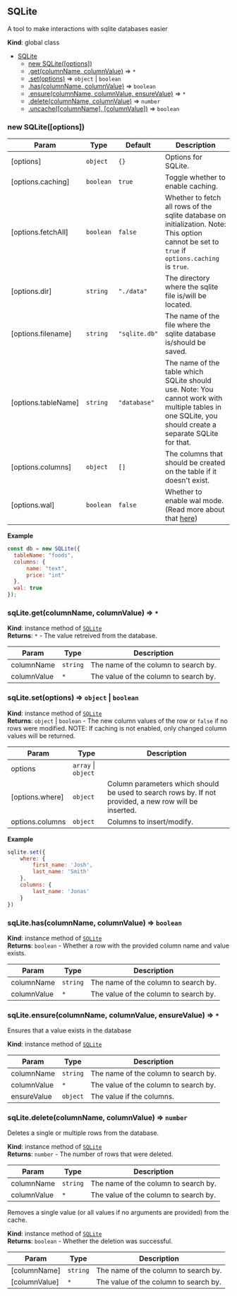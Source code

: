 <a name="SQLite"></a>

## SQLite
A tool to make interactions with sqlite databases easier

**Kind**: global class  

* [SQLite](#SQLite)
    * [new SQLite([options])](#new_SQLite_new)
    * [.get(columnName, columnValue)](#SQLite+get) ⇒ <code>\*</code>
    * [.set(options)](#SQLite+set) ⇒ <code>object</code> \| <code>boolean</code>
    * [.has(columnName, columnValue)](#SQLite+has) ⇒ <code>boolean</code>
    * [.ensure(columnName, columnValue, ensureValue)](#SQLite+ensure) ⇒ <code>\*</code>
    * [.delete(columnName, columnValue)](#SQLite+delete) ⇒ <code>number</code>
    * [.uncache([columnName], [columnValue])](#SQLite+uncache) ⇒ <code>boolean</code>

<a name="new_SQLite_new"></a>

### new SQLite([options])

| Param | Type | Default | Description |
| --- | --- | --- | --- |
| [options] | <code>object</code> | <code>{}</code> | Options for SQLite. |
| [options.caching] | <code>boolean</code> | <code>true</code> | Toggle whether to enable caching. |
| [options.fetchAll] | <code>boolean</code> | <code>false</code> | Whether to fetch all rows of the sqlite database on initialization. Note: This option cannot be set to `true` if `options.caching` is `true`. |
| [options.dir] | <code>string</code> | <code>&quot;./data&quot;</code> | The directory where the sqlite file is/will be located. |
| [options.filename] | <code>string</code> | <code>&quot;sqlite.db&quot;</code> | The name of the file where the sqlite database is/should be saved. |
| [options.tableName] | <code>string</code> | <code>&quot;database&quot;</code> | The name of the table which SQLite should use. Note: You cannot work with multiple tables in one SQLite, you should create a separate SQLite for that. |
| [options.columns] | <code>object</code> | <code>[]</code> | The columns that should be created on the table if it doesn't exist. |
| [options.wal] | <code>boolean</code> | <code>false</code> | Whether to enable wal mode. (Read more about that [here](https://www.sqlite.org/wal.html)) |

**Example**  
```js
const db = new SQLite({
  tableName: "foods",
  columns: {
      name: "text",
      price: "int"
  },
  wal: true
});
```
<a name="SQLite+get"></a>

### sqLite.get(columnName, columnValue) ⇒ <code>\*</code>
**Kind**: instance method of [<code>SQLite</code>](#SQLite)  
**Returns**: <code>\*</code> - The value retreived from the database.  

| Param | Type | Description |
| --- | --- | --- |
| columnName | <code>string</code> | The name of the column to search by. |
| columnValue | <code>\*</code> | The value of the column to search by. |

<a name="SQLite+set"></a>

### sqLite.set(options) ⇒ <code>object</code> \| <code>boolean</code>
**Kind**: instance method of [<code>SQLite</code>](#SQLite)  
**Returns**: <code>object</code> \| <code>boolean</code> - The new column values of the row or `false` if no rows were modified. 
NOTE: If caching is not enabled, only changed column values will be returned.  

| Param | Type | Description |
| --- | --- | --- |
| options | <code>array</code> \| <code>object</code> |  |
| [options.where] | <code>object</code> | Column parameters which should be used to search rows by. If not provided, a new row will be inserted. |
| options.columns | <code>object</code> | Columns to insert/modify. |

**Example**  
```js
sqlite.set({
    where: {
        first_name: 'Josh',
        last_name: 'Smith'
    },
    columns: {
        last_name: 'Jonas'
    }
})
```
<a name="SQLite+has"></a>

### sqLite.has(columnName, columnValue) ⇒ <code>boolean</code>
**Kind**: instance method of [<code>SQLite</code>](#SQLite)  
**Returns**: <code>boolean</code> - Whether a row with the provided column name and value exists.  

| Param | Type | Description |
| --- | --- | --- |
| columnName | <code>string</code> | The name of the column to search by. |
| columnValue | <code>\*</code> | The value of the column to search by. |

<a name="SQLite+ensure"></a>

### sqLite.ensure(columnName, columnValue, ensureValue) ⇒ <code>\*</code>
Ensures that a value exists in the database

**Kind**: instance method of [<code>SQLite</code>](#SQLite)  

| Param | Type | Description |
| --- | --- | --- |
| columnName | <code>string</code> | The name of the column to search by. |
| columnValue | <code>\*</code> | The value of the column to search by. |
| ensureValue | <code>object</code> | The value if the columns. |

<a name="SQLite+delete"></a>

### sqLite.delete(columnName, columnValue) ⇒ <code>number</code>
Deletes a single or multiple rows from the database.

**Kind**: instance method of [<code>SQLite</code>](#SQLite)  
**Returns**: <code>number</code> - The number of rows that were deleted.  

| Param | Type | Description |
| --- | --- | --- |
| columnName | <code>string</code> | The name of the column to search by. |
| columnValue | <code>\*</code> | The value of the column to search by. |

<a name="SQLite+uncache"></a>

Removes a single value (or all values if no arguments are provided) from the cache.

**Kind**: instance method of [<code>SQLite</code>](#SQLite)  
**Returns**: <code>boolean</code> - Whether the deletion was successful.  

| Param | Type | Description |
| --- | --- | --- |
| [columnName] | <code>string</code> | The name of the column to search by. |
| [columnValue] | <code>\*</code> | The value of the column to search by. |

